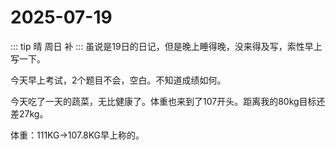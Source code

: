 # 2025-07-19
::: tip
晴 周日 补
::: 
虽说是19日的日记，但是晚上睡得晚，没来得及写，索性早上写一下。

今天早上考试，2个题目不会，空白。不知道成绩如何。

今天吃了一天的蔬菜，无比健康了。体重也来到了107开头。距离我的80kg目标还差27kg。


体重：111KG->107.8KG早上称的。